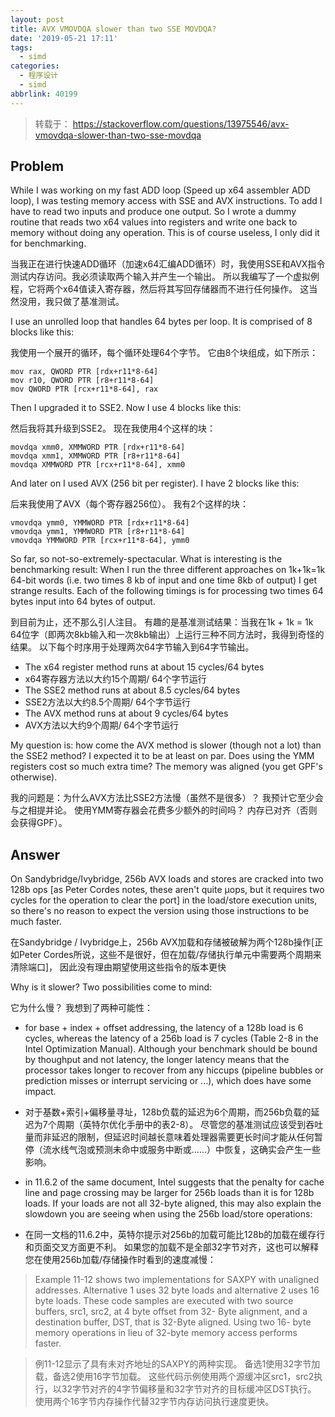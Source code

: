 ```yaml
---
layout: post
title: AVX VMOVDQA slower than two SSE MOVDQA?
date: '2019-05-21 17:11'
tags:
  - simd
categories:
  - 程序设计
  - simd
abbrlink: 40199
---
```


> 转载于： https://stackoverflow.com/questions/13975546/avx-vmovdqa-slower-than-two-sse-movdqa

<!--more-->

## Problem

While I was working on my fast ADD loop (Speed up x64 assembler ADD loop), I was testing memory access with SSE and AVX instructions. To add I have to read two inputs and produce one output. So I wrote a dummy routine that reads two x64 values into registers and write one back to memory without doing any operation. This is of course useless, I only did it for benchmarking.

当我正在进行快速ADD循环（加速x64汇编ADD循环）时，我使用SSE和AVX指令测试内存访问。我必须读取两个输入并产生一个输出。 所以我编写了一个虚拟例程，它将两个x64值读入寄存器，然后将其写回存储器而不进行任何操作。 这当然没用，我只做了基准测试。

I use an unrolled loop that handles 64 bytes per loop. It is comprised of 8 blocks like this:

我使用一个展开的循环，每个循环处理64个字节。 它由8个块组成，如下所示：

```
mov rax, QWORD PTR [rdx+r11*8-64]
mov r10, QWORD PTR [r8+r11*8-64]
mov QWORD PTR [rcx+r11*8-64], rax
```

Then I upgraded it to SSE2. Now I use 4 blocks like this:

然后我将其升级到SSE2。 现在我使用4个这样的块：

```
movdqa xmm0, XMMWORD PTR [rdx+r11*8-64]
movdqa xmm1, XMMWORD PTR [r8+r11*8-64]
movdqa XMMWORD PTR [rcx+r11*8-64], xmm0
```

And later on I used AVX (256 bit per register). I have 2 blocks like this:

后来我使用了AVX（每个寄存器256位）。 我有2个这样的块：

```
vmovdqa ymm0, YMMWORD PTR [rdx+r11*8-64]
vmovdqa ymm1, YMMWORD PTR [r8+r11*8-64]
vmovdqa YMMWORD PTR [rcx+r11*8-64], ymm0
```

So far, so not-so-extremely-spectacular. What is interesting is the benchmarking result: When I run the three different approaches on 1k+1k=1k 64-bit words (i.e. two times 8 kb of input and one time 8kb of output) I get strange results. Each of the following timings is for processing two times 64 bytes input into 64 bytes of output.

到目前为止，还不那么引人注目。 有趣的是基准测试结果：当我在1k + 1k = 1k 64位字（即两次8kb输入和一次8kb输出）上运行三种不同方法时，我得到奇怪的结果。 以下每个时序用于处理两次64字节输入到64字节输出。

- The x64 register method runs at about 15 cycles/64 bytes
- x64寄存器方法以大约15个周期/ 64个字节运行
- The SSE2 method runs at about 8.5 cycles/64 bytes
- SSE2方法以大约8.5个周期/ 64个字节运行
- The AVX method runs at about 9 cycles/64 bytes
- AVX方法以大约9个周期/ 64个字节运行

My question is: how come the AVX method is slower (though not a lot) than the SSE2 method? I expected it to be at least on par. Does using the YMM registers cost so much extra time? The memory was aligned (you get GPF's otherwise).

我的问题是：为什么AVX方法比SSE2方法慢（虽然不是很多）？ 我预计它至少会与之相提并论。 使用YMM寄存器会花费多少额外的时间吗？ 内存已对齐（否则会获得GPF）。

## Answer

On Sandybridge/Ivybridge, 256b AVX loads and stores are cracked into two 128b ops [as Peter Cordes notes, these aren't quite µops, but it requires two cycles for the operation to clear the port] in the load/store execution units, so there's no reason to expect the version using those instructions to be much faster.

在Sandybridge / Ivybridge上，256b AVX加载和存储被破解为两个128b操作[正如Peter Cordes所说，这些不是很好，但在加载/存储执行单元中需要两个周期来清除端口]， 因此没有理由期望使用这些指令的版本更快

Why is it slower? Two possibilities come to mind:

它为什么慢？ 我想到了两种可能性：

- for base + index + offset addressing, the latency of a 128b load is 6 cycles, whereas the latency of a 256b load is 7 cycles (Table 2-8 in the Intel Optimization Manual). Although your benchmark should be bound by thoughput and not latency, the longer latency means that the processor takes longer to recover from any hiccups (pipeline bubbles or prediction misses or interrupt servicing or ...), which does have some impact.

- 对于基数+索引+偏移量寻址，128b负载的延迟为6个周期，而256b负载的延迟为7个周期（英特尔优化手册中的表2-8）。 尽管您的基准测试应该受到吞吐量而非延迟的限制，但延迟时间越长意味着处理器需要更长时间才能从任何暂停（流水线气泡或预测未命中或服务中断或......）中恢复，这确实会产生一些影响。

- in 11.6.2 of the same document, Intel suggests that the penalty for cache line and page crossing may be larger for 256b loads than it is for 128b loads. If your loads are not all 32-byte aligned, this may also explain the slowdown you are seeing when using the 256b load/store operations:

- 在同一文档的11.6.2中，英特尔提示对256b的加载可能比128b的加载在缓存行和页面交叉方面更不利。 如果您的加载不是全部32字节对齐，这也可以解释您在使用256b加载/存储操作时看到的速度减慢：


> Example 11-12 shows two implementations for SAXPY with unaligned addresses. Alternative 1 uses 32 byte loads and alternative 2 uses 16 byte loads. These code samples are executed with two source buffers, src1, src2, at 4 byte offset from 32- Byte alignment, and a destination buffer, DST, that is 32-Byte aligned. Using two 16- byte memory operations in lieu of 32-byte memory access performs faster.

> 例11-12显示了具有未对齐地址的SAXPY的两种实现。 备选1使用32字节加载，备选2使用16字节加载。 这些代码示例使用两个源缓冲区src1，src2执行，以32字节对齐的4字节偏移量和32字节对齐的目标缓冲区DST执行。 使用两个16字节内存操作代替32字节内存访问执行速度更快。
